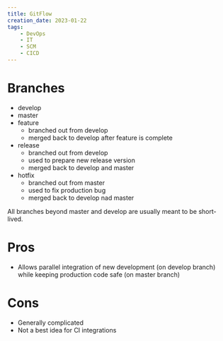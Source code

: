 ```yaml
---
title: GitFlow
creation_date: 2023-01-22 
tags:
	- DevOps
	- IT
	- SCM
	- CICD
---
```

# Branches
- develop
- master
- feature 
    - branched out from develop 
    - merged back to develop after feature is complete
- release 
    - branched out from develop
    - used to prepare new release version
    - merged back to develop and master
- hotfix 
    - branched out from master
    - used to fix production bug
    - merged back to develop nad master

All branches beyond master and develop are usually meant to be short\-lived.

# Pros

- Allows parallel integration of new development \(on develop branch\) while keeping production code safe \(on master branch\) 

# Cons

- Generally complicated
- Not a best idea for CI integrations
